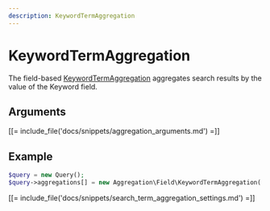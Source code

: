 ```yaml
---
description: KeywordTermAggregation
---
```


# KeywordTermAggregation

The field-based [KeywordTermAggregation](../../api/php_api/php_api_reference/classes/Ibexa-Contracts-Core-Repository-Values-Content-Query-Aggregation-Field-KeywordTermAggregation.html) aggregates search results by the value of the Keyword field.

## Arguments

[[= include_file('docs/snippets/aggregation_arguments.md') =]]

## Example

``` php
$query = new Query();
$query->aggregations[] = new Aggregation\Field\KeywordTermAggregation('keyword', 'article', 'tags');
```

[[= include_file('docs/snippets/search_term_aggregation_settings.md') =]]
